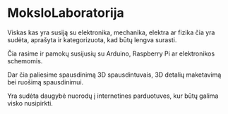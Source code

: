# MoksloLaboratorija

Viskas kas yra susiją su elektronika, mechanika, elektra ar fizika čia yra sudėta, aprašyta ir kategorizuota, kad būtų lengva surasti.

Čia rasime ir pamokų susijusių su Arduino, Raspberry Pi ar elektronikos schemomis.

Dar čia paliesime spausdinimą 3D spausdintuvais, 3D detalių maketavimą bei ruošimą spausdinimui.

Yra sudėta daugybė nuorodų į internetines parduotuves, kur būtų galima visko nusipirkti.
